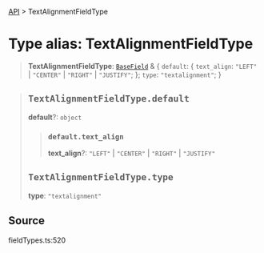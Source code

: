 [API](../index.md) > TextAlignmentFieldType

# Type alias: TextAlignmentFieldType

> **TextAlignmentFieldType**: [`BaseField`](type-alias.BaseField.md) & \{
  `default`: \{
    `text_align`: `"LEFT"` \| `"CENTER"` \| `"RIGHT"` \| `"JUSTIFY"`;
  };
  `type`: `"textalignment"`;
 }

> ## `TextAlignmentFieldType.default`
>
> **default**?: `object`
>
> > ### `default.text_align`
> >
> > **text\_align**?: `"LEFT"` \| `"CENTER"` \| `"RIGHT"` \| `"JUSTIFY"`
> >
> >
>
> ## `TextAlignmentFieldType.type`
>
> **type**: `"textalignment"`
>
>

## Source

fieldTypes.ts:520
